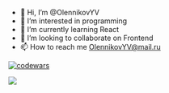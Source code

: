 - 👋 Hi, I’m @OlennikovYV
- 👀 I’m interested in programming
- 🌱 I’m currently learning React
- 💞️ I’m looking to collaborate on Frontend
- 📫 How to reach me OlennikovYV@mail.ru


[![codewars](https://www.codewars.com/users/OlennikovYV/badges/micro?theme=light)](https://www.codewars.com/users/OlennikovYV)

![](https://komarev.com/ghpvc/?username=OlennikovYV&color=green)

<!--- ![](https://github-profile-summary-cards.vercel.app/api/cards/profile-details?username=OlennikovYV&theme=default) --->

<!--- ![](https://github-profile-summary-cards.vercel.app/api/cards/stats?username=OlennikovYV&theme=default) --->

<!---
OlennikovYV/OlennikovYV is a ✨ special ✨ repository because its `README.md` (this file) appears on your GitHub profile.
You can click the Preview link to take a look at your changes.
--->
